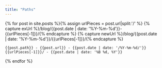 ```yaml
---
title: "Paths"
---
```


<script>
var urlArray = {};  //Old URL - New URL
var pathOldUrlArray = {}; //Post Path - Old URL
var pathNewUrlArray = {}; //Post Path - New URL
</script>
{% for post in site.posts %}{% assign urlPieces = post.url|split:'/' %}
{% capture exUrl %}/blog/{{post.date | date: '%Y-%m-%d'}}-{{urlPieces[-1]}}/{% endcapture %}
{% capture newUrl %}/blog/{{post.date | date: '%Y-%m-%d'}}/{{urlPieces[-1]}}/{% endcapture %}

    {{post.path}} - {{post.url}} - {{post.date | date: '/%Y-%m-%d/'}}{{urlPieces[-1]}}/ - {{post.date | date: '%B %d, %Y'}}

<script>
urlArray['{{exUrl}}']="{{newUrl}}";
//pathOldUrlArray['{{post.path}}']="{{post.url}}";
pathNewUrlArray['{{post.path}}']="{{newUrl}}";
</script>
{% endfor %}
